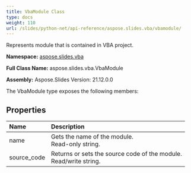 ```yaml
---
title: VbaModule Class
type: docs
weight: 110
url: /slides/python-net/api-reference/aspose.slides.vba/vbamodule/
---
```


Represents module that is contained in VBA project.

**Namespace:** [aspose.slides.vba](/slides/python-net/api-reference/aspose.slides.vba/)

**Full Class Name:** aspose.slides.vba.VbaModule

**Assembly:**  Aspose.Slides Version: 21.12.0.0

The VbaModule type exposes the following members:
## **Properties**
|**Name**|**Description**|
| :- | :- |
|name|Gets the name of the module.<br/>            Read-only string.|
|source_code|Returns or sets the source code of the module.<br/>            Read/write string.|
